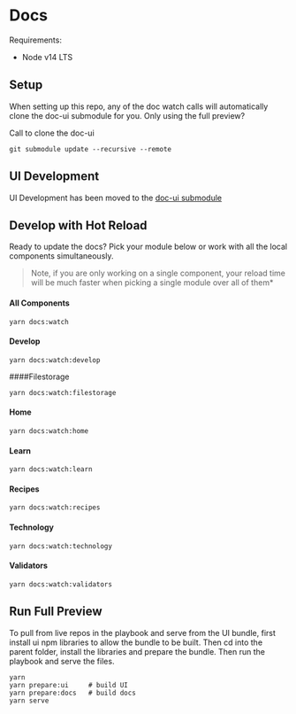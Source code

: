 # Docs

Requirements:

* Node v14 LTS

## Setup
When setting up this repo, any of the doc watch calls will automatically clone the doc-ui submodule for you. Only using the full preview? 

Call to clone the doc-ui
```console
git submodule update --recursive --remote
```

## UI Development

UI Development has been moved to the [doc-ui submodule](https://github.com/skalenetwork/doc-ui)

## Develop with Hot Reload

Ready to update the docs? Pick your module below or work with all the local components simultaneously. 
> Note, if you are only working on a single component, your reload time will be much faster when picking a single module over all of them*

#### All Components
```console
yarn docs:watch
```
#### Develop
```console
yarn docs:watch:develop
```
####Filestorage
```console
yarn docs:watch:filestorage
```
#### Home
```console
yarn docs:watch:home
```
#### Learn
```console
yarn docs:watch:learn
```
#### Recipes
```console
yarn docs:watch:recipes
```
#### Technology
```console
yarn docs:watch:technology
```
#### Validators
```console
yarn docs:watch:validators
```

## Run Full Preview

To pull from live repos in the playbook and serve from the UI bundle, first install ui npm libraries to allow the bundle to be built. Then cd into the parent folder, install the libraries and prepare the bundle. Then run the playbook and serve the files.

```console
yarn
yarn prepare:ui     # build UI
yarn prepare:docs   # build docs
yarn serve
```
